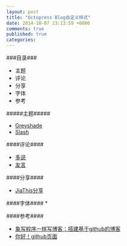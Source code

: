 ```yaml
---
layout: post
title: "Octopress Blog自定义样式"
date: 2014-10-07 23:13:59 +0800
comments: true
published: true
categories: 
---
```


###目录###

* 主题
* 评论
* 分享
* 字体
* 参考

#####主题#####
* [Greyshade](https://github.com/shashankmehta/greyshade)
* [Slash](https://github.com/tommy351/Octopress-Theme-Slash)


####评论####
* [多说](http://duoshuo.com/create-site/)
* [友言](http://www.uyan.cc/)


####分享####
* [JiaThis分享](http://www.jiathis.com/)


####字体####
* 

####参考####
* [象写程序一样写博客：搭建基于github的博客](http://blog.devtang.com/blog/2012/02/10/setup-blog-based-on-github/)
* [你好！github页面](http://beyondvincent.com/blog/2013/07/27/107-hello-page-of-github/)

